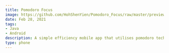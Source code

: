 ```yaml
---
title: Pomodoro Focus
image: https://github.com/HohShenYien/Pomodoro_Focus/raw/master/preview/Screenshot_20200705-231823.jpg
date: Feb 28, 2021
tags:
- Java
- Android
description: A simple efficiency mobile app that utilises pomodoro technique
type: phone
---
```

